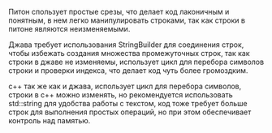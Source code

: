 Питон спользует простые срезы, что делает код лаконичным и понятным, в нем легко манипулировать строками, так как строки в питоне являются неизменяемыми.

Джава требует использования StringBuilder для соединения строк, чтобы избежать создания множества промежуточных строк, так как строки в джаве не изменяемы, использует цикл для перебора символов строки и проверки индекса, что делает код чуть более громоздким.

с++ так же как и джава, использует цикл для перебора символов, строки в с++ можно изменять, но рекомендуется использовать std::string для удобства работы с текстом, код тоже требует больше строк для выполнения простых операций, но при этом обеспечивает контроль над памятью.
